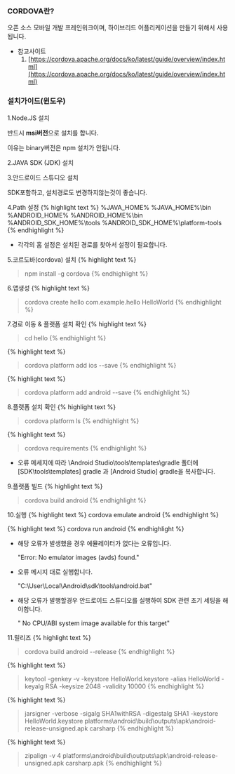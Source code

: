 ---
---


### CORDOVA란?
오픈 소스 모바일 개발 프레인워크이며, 하이브리드 어플리케이션을 만들기 위해서 사용됩니다.

* 참고사이트
  1. [https://cordova.apache.org/docs/ko/latest/guide/overview/index.html](https://cordova.apache.org/docs/ko/latest/guide/overview/index.html)



### 설치가이드(윈도우)

1.Node.JS 설치 

반드시 **msi버전**으로 설치를 합니다.

이유는 binary버전은 npm 설치가 안됩니다.



2.JAVA SDK (JDK) 설치



3.안드로이드 스튜디오 설치

SDK포함하고, 설치경로도 변경하지않는것이 좋습니다.



4.Path 설정
{% highlight text %}
 %JAVA_HOME%
 %JAVA_HOME%\bin
 %ANDROID_HOME%
 %ANDROID_HOME%\bin
 %ANDROID_SDK_HOME%\tools
 %ANDROID_SDK_HOME%\platform-tools
{% endhighlight %}
* 각각의 홈 설정은 설치된 경로를 찾아서 설정이 필요합니다.



5.코르도바(cordova) 설치
{% highlight text %}
 > npm install -g cordova
{% endhighlight %}



6.앱생성
{% highlight text %}
 > cordova create hello com.example.hello HelloWorld
{% endhighlight %}



7.경로 이동 & 플랫폼 설치 확인
{% highlight text %}
 > cd hello
{% endhighlight %}

{% highlight text %}
 > cordova platform add ios --save
{% endhighlight %}

{% highlight text %}
 > cordova platform add android --save
{% endhighlight %}



8.플랫폼 설치 확인
{% highlight text %}
 > cordova platform ls
{% endhighlight %}

{% highlight text %}
 > cordova requirements
{% endhighlight %}
* 오류 메세지에 따라 \Android Studio\tools\templates\gradle 폴더에[SDK\tools\templates] gradle 과 [Android Studio] gradle을 복사합니다.



9.플랫폼 빌드
{% highlight text %}
 > cordova build android
{% endhighlight %}



10.실행
{% highlight text %}
cordova emulate android
{% endhighlight %}

{% highlight text %}
cordova run android
{% endhighlight %}

* 해당 오류가 발생했을 경우 에뮬레이터가 없다는 오류입니다.

  "Error: No emulator images (avds) found."

* 오류 메시지 대로 실행합니다. 

  "C:\User\Local\Android\sdk\tools\android.bat"
  
* 해당 오류가 발행할경우 안드로이드 스튜디오를 실행하여 SDK 관련 초기 세팅을 해야합니다.

  " No CPU/ABI system image available for this target"



11.릴리즈
{% highlight text %}
> cordova build android --release
{% endhighlight %}

{% highlight text %}
> keytool -genkey -v -keystore HelloWorld.keystore -alias HelloWorld -keyalg RSA -keysize 2048 -validity 10000
{% endhighlight %}

{% highlight text %}
> jarsigner -verbose -sigalg SHA1withRSA -digestalg SHA1 -keystore HelloWorld.keystore platforms\android\build\outputs\apk\android-release-unsigned.apk carsharp
{% endhighlight %}

{% highlight text %}
> zipalign -v 4 platforms\android\build\outputs\apk\android-release-unsigned.apk carsharp.apk
{% endhighlight %}




